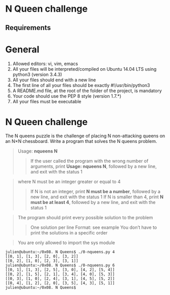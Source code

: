 # N Queen challenge


## Requirements
# General
1. Allowed editors: vi, vim, emacs
2. All your files will be interpreted/compiled on Ubuntu 14.04 LTS using python3 (version 3.4.3)
3. All your files should end with a new line
4. The first line of all your files should be exactly #!/usr/bin/python3
5. A README.md file, at the root of the folder of the project, is mandatory
6. Your code should use the PEP 8 style (version 1.7.*)
7. All your files must be executable




# N Queen challenge

The N queens puzzle is the challenge of placing N non-attacking queens on an N×N chessboard. Write a program that solves the N queens problem.

> Usage: **nqueens N**
>
> > If the user called the program with the wrong number of arguments, print **Usage: nqueens N**, followed by a new line, and exit with the status 1

> where N must be an integer greater or equal to 4
>
> > If N is not an integer, print **N must be a number**, followed by a new line, and exit with the status 1
> > If N is smaller than 4, print **N must be at least 4**, followed by a new line, and exit with the status 1

> The program should print every possible solution to the problem
>
> > One solution per line
> > Format: see example
> > You don’t have to print the solutions in a specific order

> You are only allowed to import the sys module



```
julien@ubuntu:~/0x08. N Queens$ ./0-nqueens.py 4
[[0, 1], [1, 3], [2, 0], [3, 2]]
[[0, 2], [1, 0], [2, 3], [3, 1]]
julien@ubuntu:~/0x08. N Queens$ ./0-nqueens.py 6
[[0, 1], [1, 3], [2, 5], [3, 0], [4, 2], [5, 4]]
[[0, 2], [1, 5], [2, 1], [3, 4], [4, 0], [5, 3]]
[[0, 3], [1, 0], [2, 4], [3, 1], [4, 5], [5, 2]]
[[0, 4], [1, 2], [2, 0], [3, 5], [4, 3], [5, 1]]
julien@ubuntu:~/0x08. N Queens$ 
```
